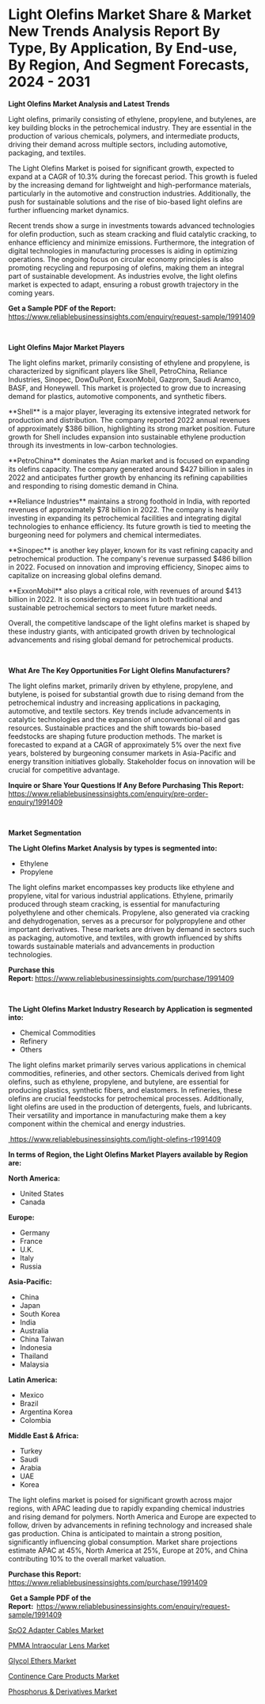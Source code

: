 <p><h1>Light Olefins Market Share & Market New Trends Analysis Report By Type, By Application, By End-use, By Region, And Segment Forecasts, 2024 - 2031</h1></p><p><strong>Light Olefins Market Analysis and Latest Trends</strong></p>
<p><p>Light olefins, primarily consisting of ethylene, propylene, and butylenes, are key building blocks in the petrochemical industry. They are essential in the production of various chemicals, polymers, and intermediate products, driving their demand across multiple sectors, including automotive, packaging, and textiles. </p><p>The Light Olefins Market is poised for significant growth, expected to expand at a CAGR of 10.3% during the forecast period. This growth is fueled by the increasing demand for lightweight and high-performance materials, particularly in the automotive and construction industries. Additionally, the push for sustainable solutions and the rise of bio-based light olefins are further influencing market dynamics. </p><p>Recent trends show a surge in investments towards advanced technologies for olefin production, such as steam cracking and fluid catalytic cracking, to enhance efficiency and minimize emissions. Furthermore, the integration of digital technologies in manufacturing processes is aiding in optimizing operations. The ongoing focus on circular economy principles is also promoting recycling and repurposing of olefins, making them an integral part of sustainable development. As industries evolve, the light olefins market is expected to adapt, ensuring a robust growth trajectory in the coming years.</p></p>
<p><strong>Get a Sample PDF of the Report:&nbsp;</strong> <a href="https://www.reliablebusinessinsights.com/enquiry/request-sample/1991409?utm_campaign=1109&utm_medium=2&utm_source=Github&utm_content=ia&utm_term=08112024&utm_id=light-olefins">https://www.reliablebusinessinsights.com/enquiry/request-sample/1991409</a></p>
<p>&nbsp;</p>
<p><strong>Light Olefins Major Market Players</strong></p>
<p><p>The light olefins market, primarily consisting of ethylene and propylene, is characterized by significant players like Shell, PetroChina, Reliance Industries, Sinopec, DowDuPont, ExxonMobil, Gazprom, Saudi Aramco, BASF, and Honeywell. This market is projected to grow due to increasing demand for plastics, automotive components, and synthetic fibers.</p><p>**Shell** is a major player, leveraging its extensive integrated network for production and distribution. The company reported 2022 annual revenues of approximately $386 billion, highlighting its strong market position. Future growth for Shell includes expansion into sustainable ethylene production through its investments in low-carbon technologies.</p><p>**PetroChina** dominates the Asian market and is focused on expanding its olefins capacity. The company generated around $427 billion in sales in 2022 and anticipates further growth by enhancing its refining capabilities and responding to rising domestic demand in China.</p><p>**Reliance Industries** maintains a strong foothold in India, with reported revenues of approximately $78 billion in 2022. The company is heavily investing in expanding its petrochemical facilities and integrating digital technologies to enhance efficiency. Its future growth is tied to meeting the burgeoning need for polymers and chemical intermediates.</p><p>**Sinopec** is another key player, known for its vast refining capacity and petrochemical production. The company's revenue surpassed $486 billion in 2022. Focused on innovation and improving efficiency, Sinopec aims to capitalize on increasing global olefins demand.</p><p>**ExxonMobil** also plays a critical role, with revenues of around $413 billion in 2022. It is considering expansions in both traditional and sustainable petrochemical sectors to meet future market needs. </p><p>Overall, the competitive landscape of the light olefins market is shaped by these industry giants, with anticipated growth driven by technological advancements and rising global demand for petrochemical products.</p></p>
<p>&nbsp;</p>
<p><strong>What Are The Key Opportunities For Light Olefins Manufacturers?</strong></p>
<p><p>The light olefins market, primarily driven by ethylene, propylene, and butylene, is poised for substantial growth due to rising demand from the petrochemical industry and increasing applications in packaging, automotive, and textile sectors. Key trends include advancements in catalytic technologies and the expansion of unconventional oil and gas resources. Sustainable practices and the shift towards bio-based feedstocks are shaping future production methods. The market is forecasted to expand at a CAGR of approximately 5% over the next five years, bolstered by burgeoning consumer markets in Asia-Pacific and energy transition initiatives globally. Stakeholder focus on innovation will be crucial for competitive advantage.</p></p>
<p><strong>Inquire or Share Your Questions If Any Before Purchasing This Report:</strong> <a href="https://www.reliablebusinessinsights.com/enquiry/pre-order-enquiry/1991409?utm_campaign=1109&utm_medium=2&utm_source=Github&utm_content=ia&utm_term=08112024&utm_id=light-olefins">https://www.reliablebusinessinsights.com/enquiry/pre-order-enquiry/1991409</a></p>
<p>&nbsp;</p>
<p><strong>Market Segmentation</strong></p>
<p><strong>The Light Olefins Market Analysis by types is segmented into:</strong></p>
<p><ul><li>Ethylene</li><li>Propylene</li></ul></p>
<p><p>The light olefins market encompasses key products like ethylene and propylene, vital for various industrial applications. Ethylene, primarily produced through steam cracking, is essential for manufacturing polyethylene and other chemicals. Propylene, also generated via cracking and dehydrogenation, serves as a precursor for polypropylene and other important derivatives. These markets are driven by demand in sectors such as packaging, automotive, and textiles, with growth influenced by shifts towards sustainable materials and advancements in production technologies.</p></p>
<p><strong>Purchase this Report:&nbsp;</strong><a href="https://www.reliablebusinessinsights.com/purchase/1991409?utm_campaign=1109&utm_medium=2&utm_source=Github&utm_content=ia&utm_term=08112024&utm_id=light-olefins">https://www.reliablebusinessinsights.com/purchase/1991409</a></p>
<p>&nbsp;</p>
<p><strong>The Light Olefins Market Industry Research by Application is segmented into:</strong></p>
<p><ul><li>Chemical Commodities</li><li>Refinery</li><li>Others</li></ul></p>
<p><p>The light olefins market primarily serves various applications in chemical commodities, refineries, and other sectors. Chemicals derived from light olefins, such as ethylene, propylene, and butylene, are essential for producing plastics, synthetic fibers, and elastomers. In refineries, these olefins are crucial feedstocks for petrochemical processes. Additionally, light olefins are used in the production of detergents, fuels, and lubricants. Their versatility and importance in manufacturing make them a key component within the chemical and energy industries.</p></p>
<p><a href="https://www.reliablebusinessinsights.com/light-olefins-r1991409?utm_campaign=1109&utm_medium=2&utm_source=Github&utm_content=ia&utm_term=08112024&utm_id=light-olefins">&nbsp;https://www.reliablebusinessinsights.com/light-olefins-r1991409</a></p>
<p><strong>In terms of Region, the Light Olefins Market Players available by Region are:</strong></p>
<p>
    <p> <strong> North America: </strong>
        <ul>
            <li>United States</li>
            <li>Canada</li>
        </ul>
        </p> 
    <p> <strong> Europe: </strong>
        <ul>
            <li>Germany</li>
            <li>France</li>
            <li>U.K.</li>
            <li>Italy</li>
            <li>Russia</li>
        </ul>
        </p> 
    <p> <strong> Asia-Pacific: </strong>
        <ul>
            <li>China</li>
            <li>Japan</li>
            <li>South Korea</li>
            <li>India</li>
            <li>Australia</li>
            <li>China Taiwan</li>
            <li>Indonesia</li>
            <li>Thailand</li>
            <li>Malaysia</li>
        </ul>
        </p> 
    <p> <strong> Latin America: </strong>
        <ul>
            <li>Mexico</li>
            <li>Brazil</li>
            <li>Argentina Korea</li>
            <li>Colombia</li>
        </ul>
        </p> 
    <p> <strong> Middle East & Africa: </strong>
        <ul>
            <li>Turkey</li>
            <li>Saudi</li>
            <li>Arabia</li>
            <li>UAE</li>
            <li>Korea</li>
        </ul>
    </p>
    </p>
<p><p>The light olefins market is poised for significant growth across major regions, with APAC leading due to rapidly expanding chemical industries and rising demand for polymers. North America and Europe are expected to follow, driven by advancements in refining technology and increased shale gas production. China is anticipated to maintain a strong position, significantly influencing global consumption. Market share projections estimate APAC at 45%, North America at 25%, Europe at 20%, and China contributing 10% to the overall market valuation.</p></p>
<p><strong>Purchase this Report: </strong><a href="https://www.reliablebusinessinsights.com/purchase/1991409?utm_campaign=1109&utm_medium=2&utm_source=Github&utm_content=ia&utm_term=08112024&utm_id=light-olefins">https://www.reliablebusinessinsights.com/purchase/1991409</a></p>
<p>&nbsp;<strong>Get a Sample PDF of the Report:&nbsp;&nbsp;</strong><a href="https://www.reliablebusinessinsights.com/enquiry/request-sample/1991409?utm_campaign=1109&utm_medium=2&utm_source=Github&utm_content=ia&utm_term=08112024&utm_id=light-olefins">https://www.reliablebusinessinsights.com/enquiry/request-sample/1991409</a></p>
<p><strong></strong></p>
<p><p><a href="https://issuu.com/reportprime-2/docs/spo2-adapter-cables-market-size-203_54bc671563e5a1?utm_campaign=1109&utm_medium=2&utm_source=Github&utm_content=ia&utm_term=08112024&utm_id=light-olefins">SpO2 Adapter Cables Market</a></p><p><a href="https://issuu.com/reportprime-2/docs/pmma-intraocular-lens-market-size-2_2d0469b7b123fe?utm_campaign=1109&utm_medium=2&utm_source=Github&utm_content=ia&utm_term=08112024&utm_id=light-olefins">PMMA Intraocular Lens Market</a></p><p><a href="https://github.com/seraphinaqist/Market-Research-Report-List-1/blob/main/glycol-ethers-market.md?utm_campaign=1109&utm_medium=2&utm_source=Github&utm_content=ia&utm_term=08112024&utm_id=light-olefins">Glycol Ethers Market</a></p><p><a href="https://issuu.com/reportprime-2/docs/continence-care-products-market-siz_ede62a704b4817?utm_campaign=1109&utm_medium=2&utm_source=Github&utm_content=ia&utm_term=08112024&utm_id=light-olefins">Continence Care Products Market</a></p><p><a href="https://github.com/stumpefzclearez/Market-Research-Report-List-1/blob/main/phosphorus-derivatives-market.md?utm_campaign=1109&utm_medium=2&utm_source=Github&utm_content=ia&utm_term=08112024&utm_id=light-olefins">Phosphorus & Derivatives Market</a></p></p>